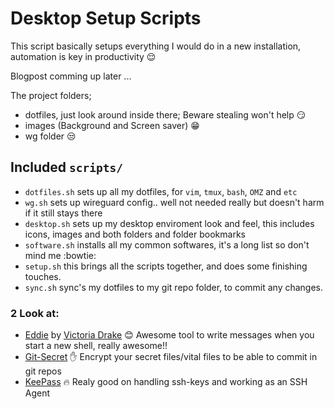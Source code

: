 # Desktop Setup Scripts

This script basically setups everything I would do in a new installation, automation is key in productivity :relieved:

Blogpost comming up later ...

The project folders;

+ dotfiles, just look around inside there; Beware stealing won't help :smirk:
+ images (Background and Screen saver) :grin:
+ wg folder :unamused:

## Included `scripts/`
* `dotfiles.sh` sets up all my dotfiles, for `vim`, `tmux`, `bash`, `OMZ` and `etc`
* `wg.sh` sets up wireguard config.. well not needed really but doesn't harm if it still stays there
* `desktop.sh` sets up my desktop enviroment look and feel, this includes icons, images and both folders and folder bookmarks
* `software.sh` installs all my common softwares, it's a long list so don't mind me :bowtie:
* `setup.sh` this brings all the scripts together, and does some finishing touches.
* `sync.sh` sync's my dotfiles to my git repo folder, to commit any changes.


### 2 Look at:
- [Eddie](https://github.com/victoriadrake/eddie-terminal) by [Victoria Drake](https://victoria.dev/)
	:blush: Awesome tool to write messages when you start a new shell, really awesome!!
- [Git-Secret](https://git-secret.io/)
	:raised_hand: Encrypt your secret files/vital files to be able to commit in git repos
- [KeePass](https://keepass.info/)
	:fire: Realy good on handling ssh-keys and working as an SSH Agent